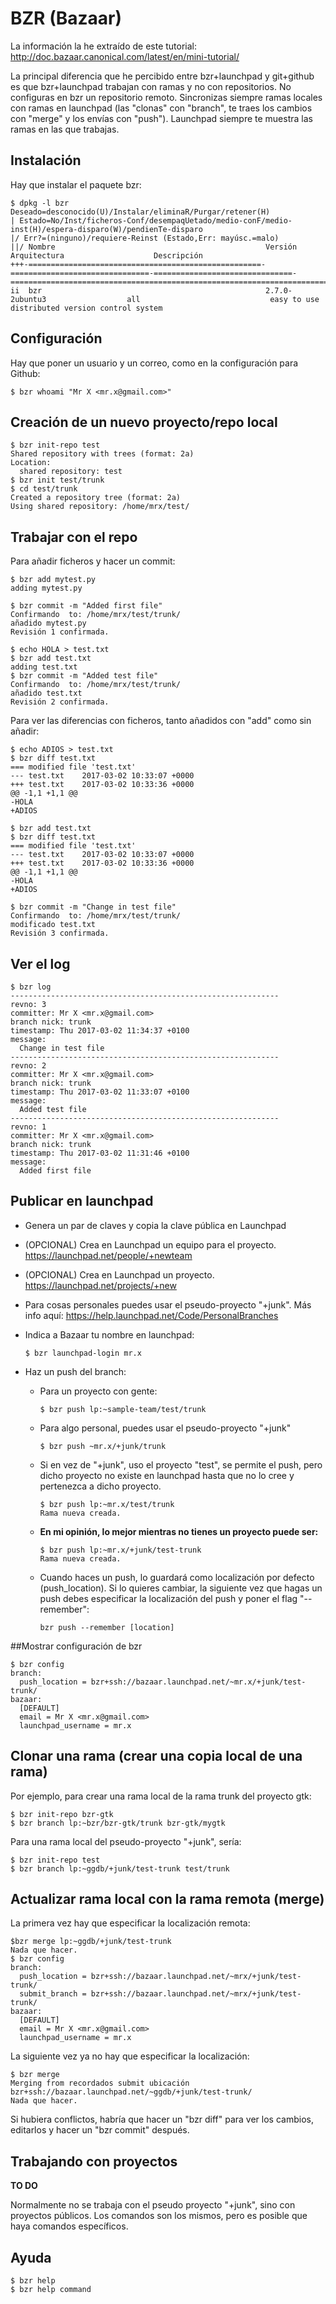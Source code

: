 # BZR (Bazaar) #

La información la he extraído de este tutorial: http://doc.bazaar.canonical.com/latest/en/mini-tutorial/

La principal diferencia que he percibido entre bzr+launchpad y git+github es que bzr+launchpad trabajan con ramas y no con repositorios. No configuras en bzr un repositorio remoto. Sincronizas siempre ramas locales con ramas en launchpad (las "clonas" con "branch", te traes los cambios con "merge" y los envías con "push"). Launchpad siempre te muestra las ramas en las que trabajas.

## Instalación ##

Hay que instalar el paquete bzr:

```
$ dpkg -l bzr
Deseado=desconocido(U)/Instalar/eliminaR/Purgar/retener(H)
| Estado=No/Inst/ficheros-Conf/desempaqUetado/medio-conF/medio-inst(H)/espera-disparo(W)/pendienTe-disparo
|/ Err?=(ninguno)/requiere-Reinst (Estado,Err: mayúsc.=malo)
||/ Nombre                                               Versión                         Arquitectura                    Descripción
+++-====================================================-===============================-===============================-==============================================================================================================
ii  bzr                                                  2.7.0-2ubuntu3                  all                             easy to use distributed version control system
```

## Configuración ##

Hay que poner un usuario y un correo, como en la configuración para Github:

```
$ bzr whoami "Mr X <mr.x@gmail.com>"
```

## Creación de un nuevo proyecto/repo local ##

```
$ bzr init-repo test
Shared repository with trees (format: 2a)
Location:
  shared repository: test
$ bzr init test/trunk
$ cd test/trunk
Created a repository tree (format: 2a)
Using shared repository: /home/mrx/test/
```

## Trabajar con el repo ##

Para añadir ficheros y hacer un commit:
```
$ bzr add mytest.py
adding mytest.py

$ bzr commit -m "Added first file"
Confirmando  to: /home/mrx/test/trunk/
añadido mytest.py
Revisión 1 confirmada.

$ echo HOLA > test.txt
$ bzr add test.txt
adding test.txt
$ bzr commit -m "Added test file"
Confirmando  to: /home/mrx/test/trunk/
añadido test.txt
Revisión 2 confirmada.
```

Para ver las diferencias con ficheros, tanto añadidos con "add" como sin añadir:
```
$ echo ADIOS > test.txt
$ bzr diff test.txt
=== modified file 'test.txt'
--- test.txt    2017-03-02 10:33:07 +0000
+++ test.txt    2017-03-02 10:33:36 +0000
@@ -1,1 +1,1 @@
-HOLA
+ADIOS

$ bzr add test.txt
$ bzr diff test.txt
=== modified file 'test.txt'
--- test.txt    2017-03-02 10:33:07 +0000
+++ test.txt    2017-03-02 10:33:36 +0000
@@ -1,1 +1,1 @@
-HOLA
+ADIOS

$ bzr commit -m "Change in test file"
Confirmando  to: /home/mrx/test/trunk/
modificado test.txt
Revisión 3 confirmada.
```

## Ver el log ##

```
$ bzr log
------------------------------------------------------------
revno: 3
committer: Mr X <mr.x@gmail.com>
branch nick: trunk
timestamp: Thu 2017-03-02 11:34:37 +0100
message:
  Change in test file
------------------------------------------------------------
revno: 2
committer: Mr X <mr.x@gmail.com>
branch nick: trunk
timestamp: Thu 2017-03-02 11:33:07 +0100
message:
  Added test file
------------------------------------------------------------
revno: 1
committer: Mr X <mr.x@gmail.com>
branch nick: trunk
timestamp: Thu 2017-03-02 11:31:46 +0100
message:
  Added first file
```

## Publicar en launchpad ##
* Genera un par de claves y copia la clave pública en Launchpad
* (OPCIONAL) Crea en Launchpad un equipo para el proyecto. https://launchpad.net/people/+newteam
* (OPCIONAL) Crea en Launchpad un proyecto. https://launchpad.net/projects/+new
* Para cosas personales puedes usar el pseudo-proyecto "+junk". Más info aquí: https://help.launchpad.net/Code/PersonalBranches
* Indica a Bazaar tu nombre en launchpad:

  ```
  $ bzr launchpad-login mr.x
  ```
* Haz un push del branch:
  * Para un proyecto con gente:
  
    ```
    $ bzr push lp:~sample-team/test/trunk
    ```
  * Para algo personal, puedes usar el pseudo-proyecto "+junk"
  
    ```
    $ bzr push ~mr.x/+junk/trunk
    ```
  * Si en vez de "+junk", uso el proyecto "test", se permite el push, pero dicho proyecto no existe en launchpad hasta que
  no lo cree y pertenezca a dicho proyecto.

    ```
    $ bzr push lp:~mr.x/test/trunk
    Rama nueva creada.
    ```
  * **En mi opinión, lo mejor mientras no tienes un proyecto puede ser:**
  
    ```
    $ bzr push lp:~mr.x/+junk/test-trunk
    Rama nueva creada.
    ```
  * Cuando haces un push, lo guardará como localización por defecto (push_location). Si lo quieres cambiar, la siguiente vez que hagas un push debes especificar la localización del push y poner el flag "--remember":

    ```
    bzr push --remember [location]
    ```

##Mostrar configuración de bzr

```
$ bzr config
branch:
  push_location = bzr+ssh://bazaar.launchpad.net/~mr.x/+junk/test-trunk/
bazaar:
  [DEFAULT]
  email = Mr X <mr.x@gmail.com>
  launchpad_username = mr.x
```

## Clonar una rama (crear una copia local de una rama) ##

Por ejemplo, para crear una rama local de la rama trunk del proyecto gtk:
```
$ bzr init-repo bzr-gtk
$ bzr branch lp:~bzr/bzr-gtk/trunk bzr-gtk/mygtk
```
Para una rama local del pseudo-proyecto "+junk", sería:
```
$ bzr init-repo test
$ bzr branch lp:~ggdb/+junk/test-trunk test/trunk
```

## Actualizar rama local con la rama remota (merge) ##

La primera vez hay que especificar la localización remota:
```
$bzr merge lp:~ggdb/+junk/test-trunk
Nada que hacer.
$ bzr config
branch:
  push_location = bzr+ssh://bazaar.launchpad.net/~mrx/+junk/test-trunk/
  submit_branch = bzr+ssh://bazaar.launchpad.net/~mrx/+junk/test-trunk/
bazaar:
  [DEFAULT]
  email = Mr X <mr.x@gmail.com>
  launchpad_username = mr.x
```

La siguiente vez ya no hay que especificar la localización:
```
$ bzr merge
Merging from recordados submit ubicación bzr+ssh://bazaar.launchpad.net/~ggdb/+junk/test-trunk/
Nada que hacer.
```

Si hubiera conflictos, habría que hacer un "bzr diff" para ver los cambios, editarlos y hacer un "bzr commit" después.

## Trabajando con proyectos ##

**TO DO**

Normalmente no se trabaja con el pseudo proyecto "+junk", sino con proyectos públicos. Los comandos son los mismos,
pero es posible que haya comandos específicos.

## Ayuda ##
```
$ bzr help
$ bzr help command
```
